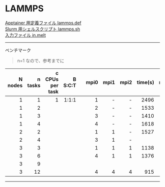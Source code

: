 # LAMMPS

[Apptainer 用定義ファイル lammps.def](lammps.def)<br>
[Slurm 用シェルスクリプト lammps.sh](lammps.sh)<br>
[入力ファイル in.melt](in.melt)<br>

---
ベンチマーク
> n=1 なので、参考までに

|N nodes|n tasks|c CPUs per task|B S:C:T||mpi0|mpi1|mpi2|time(s)|rate(%)|
|--:|--:|--:|--:|--:|--:|--:|--:|--:|--:|
|1|1|1|1:1:1||1|-|-|2496|100|
|1|2||||2|-|-|1533|61|
|1|3||||3|-|-|1410|56|
|1|4||||4|-|-|1618|65|
|2|2||||1|1|-|1527|61|
|2|4||||3|1|-|||
|3|3||||1|1|1|1138|46|
|3|6||||4|1|1|1376|55|
|3|9|||||||||
|3|12||||4|4|4|915|37|
---
